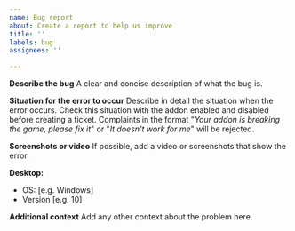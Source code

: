 ```yaml
---
name: Bug report
about: Create a report to help us improve
title: ''
labels: bug
assignees: ''

---
```


**Describe the bug**
A clear and concise description of what the bug is.

**Situation for the error to occur**
Describe in detail the situation when the error occurs. Check this situation with the addon enabled and disabled before creating a ticket. Complaints in the format "*Your addon is breaking the game, please fix it*" or "*It doesn't work for me*" will be rejected.

**Screenshots or video**
If possible, add a video or screenshots that show the error.

**Desktop:**
 - OS: [e.g. Windows]
 - Version [e.g. 10]

**Additional context**
Add any other context about the problem here.
